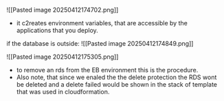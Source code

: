 ![[Pasted image 20250412174702.png]]
- it c2reates environment variables, that are accessible by the applications that you deploy.


if the database is outside:
![[Pasted image 20250412174849.png]]



![[Pasted image 20250412175305.png]]
- to remove an rds from the EB environment this is the procedure.
- Also note, that since we enaled the the delete protection the RDS wont be deleted and a delete failed would be shown in the stack of template that was used in cloudformation.

